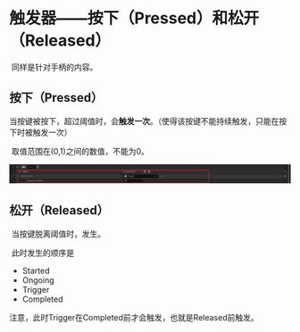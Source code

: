 # 触发器——按下（Pressed）和松开（Released）

​	同样是针对手柄的内容。

## 按下（Pressed）

​	当按键被按下，超过阈值时，会**触发一次**。（使得该按键不能持续触发，只能在按下时被触发一次）

​	取值范围在(0,1)之间的数值，不能为0。

![image-20240125224523329](./assets/image-20240125224523329.png)

## 松开（Released）

​	当按键脱离阈值时，发生。

​	此时发生的顺序是

* Started
* Ongoing
* Trigger
* Completed

注意，此时Trigger在Completed前才会触发，也就是Released前触发。

